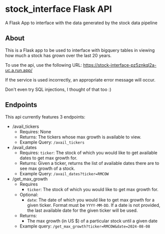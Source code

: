 # stock_interface Flask API
A Flask App to interface with the data generated by the stock data pipeline

## About

This is a Flask app to be used to interface with bigquery tables in viewing how much a stock has grown over the last 20 years.

To use the api, use the following URL: https://stock-interface-pz5znkql2a-uc.a.run.app/

If the service is used incorrectly, an appropriate error message will occur.

Don't even try SQL injections, I thought of that too :)

## Endpoints

This api currently features 3 endpoints:
- /avail_tickers
    - Requires: None
    - Returns: The tickers whose max growth is available to view.
    - Example Query: `/avail_tickers`
- /avail_dates
    - Requires: `ticker`: The stock of which you would like to get available dates to get max growth for.
    - Returns: Given a ticker, returns the list of available dates there are to see max growth of a stock.
    - Example Query: `/avail_dates?ticker=RMCOW`
- /get_max_growth
    - Requires
        - `ticker`: The stock of which you would like to get max growth for.
    - Optional:
        - `date`: The date of which you would like to get max growth for a given ticker. Format must be `YYYY-MM-DD`. If a date is not provided, the last available date for the given ticker will be used.
    - Returns:
        - The max growth (in US $) of a particular stock until a given date
    - Example query: `/get_max_growth?ticker=RMCOW&date=2024-08-08`
